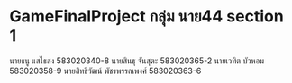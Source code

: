 # GameFinalProject กลุ่ม นาย44 section 1
นายธนู แสไธสง 583020340-8
นายสินธุ จันสุตะ 583020365-2
นายเวทิต บัวหอม 583020358-9
นายสิทธิวัฒน์ พัชรพรรณพงศ์ 583020363-6
